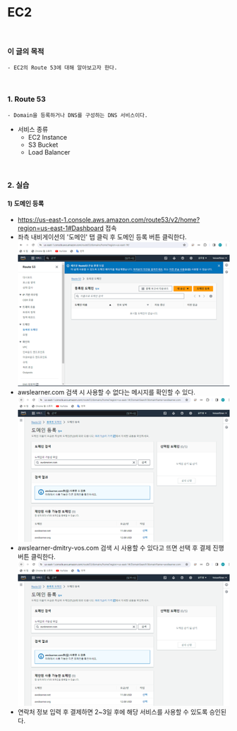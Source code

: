 # EC2
<br/>

### 이 글의 목적
    - EC2의 Route 53에 대해 알아보고자 한다.
<br/>

### 1. Route 53
    - Domain을 등록하거나 DNS를 구성하는 DNS 서비스이다.
- 서비스 종류
    - EC2 Instance
    - S3 Bucket
    - Load Balancer
<br/>

### 2. 실습
#### 1) 도메인 등록
- https://us-east-1.console.aws.amazon.com/route53/v2/home?region=us-east-1#Dashboard 접속
- 좌측 내비게이션의 '도메인' 탭 클릭 후 도메인 등록 버튼 클릭한다.
![IMAGE](images/route53-no-domain.png)
- awslearner.com 검색 시 사용할 수 없다는 메시지를 확인할 수 있다.
![IMAGE](images/route53-not-applicapable.png)
- awslearner-dmitry-vos.com 검색 시 사용할 수 있다고 뜨면 선택 후 결제 진행 버튼 클릭한다.
![IMAGE](images/route53-not-applicapable.png)
- 연락처 정보 입력 후 결제하면 2~3일 후에 해당 서비스를 사용할 수 있도록 승인된다.
